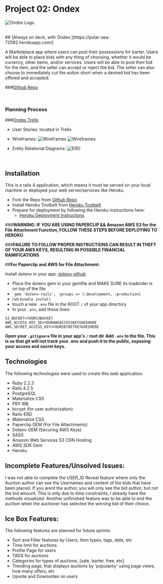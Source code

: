 # Project 02: Ondex

![Ondex Logo](https://trello-attachments.s3.amazonaws.com/56d09325b530bb45beeb8c1d/374x149/b3c4932a47428a98d836f099e30b7060/ondex-logo.png)


<br>
## [Always on deck, with Ondex.](https://polar-sea-72592.herokuapp.com/)

A Marketplace app where users can post their possessions for barter. Users will be able to place bids with any thing of choosing, whether it would be currency, other items, and/or services. Users will be able to post their bid for the item, and the seller can accept or reject the bid. The seller can also choose to immediately cut the aution short when a desired bid has been offered and accepted.

###[Github Repo](https://github.com/oatterzongit/ondex)


<br>

### Planning Process
###[Ondex Trello](https://trello.com/b/BBncBX5o/project-02-1-current)
- User Stories: located in Trello
- Wireframes:
![Wireframes](https://trello-attachments.s3.amazonaws.com/56c8e9f59ceb808ba3f156ae/1024x624/cbed5dc70b452627e158b4339c6a29d5/photo.jpg)
![Wireframes](https://trello-attachments.s3.amazonaws.com/56c8eaced5a268e9b775bc60/1024x430/0f25e8f4ea9edcc060743a6a40c9d79b/photo.jpg)

- Entity Relational Diagrams:
![ERD](https://trello-attachments.s3.amazonaws.com/56d087dff22052e2f228e0e5/2966x1392/29d68062b52e283128ae3170ad5df4fd/Screen_Shot_2016-02-26_at_9.15.45_AM.png)


 
<br>
 
## Installation
 
This is a rails 4 application, which means it must be served on your local machine or deployed your web server/services like Heroku.

* Fork the Repo from [Github Repo](https://github.com/oatterzongit/ondex)
* Install Heroku Toolbelt from [Heroku Toolbelt](https://toolbelt.heroku.com/)
* Prepare for deployment by following the Heroku instructions here:
	* [Heroku Deployment Instructions](https://devcenter.heroku.com/articles/getting-started-with-rails4)

###__WARNING: IF YOU ARE USING PAPERCLIP && Amazon AWS S3 for the File Attachment Function, FOLLOW THESE STEPS BEFORE DEPLOYING TO HEROKU__

###__FAILURE TO FOLLOW PROPER INSTRUCTIONS CAN RESULT IN THEFT OF YOUR AWS KEYS, RESULTING IN POSSIBLE FINANCIAL RAMIFICATIONS__

##__For Paperclip and AWS for File Attachment:__



Install dotenv in your app: [dotenv github](https://github.com/bkeepers/dotenv)

* Place the dotenv gem in your gemfile and MAKE SURE its loadorder is on top of the file.
* ` gem 'dotenv-rails', :groups => [:development, :production]`
* run `bundle install`
* touch a new `.env` file in the ROOT `/` of your app directory
* In your `.env`, add these lines:

``` 
S3_BUCKET=YOURS3BUCKET
AWS_ACCESS_KEY_ID=YOURAWSACCESSKEYGOESHERE
AWS_SECRET_ACCESS_KEY=YOURSECRETKEYGOESHERE
```
__Open your `.gitignore` file in your app's `/` root dir__
__Add `.env` to the file. This is so that git will not track your .env and push it to the public, exposing your access and secret keys.__


## Technologies


The following technologies were used to create this web application:

* Ruby 2.2.3
* Rails 4.2.5
* PostgreSQL
* Materialize CSS
* PRY IRB
* bcrypt (for user authorization)
* Rails-ERD
* Materialize CSS
* Paperclip GEM (For File Attachments)
* Dotenv GEM (Securing AWS Keys)
* SASS
* Amazon Web Services S3 CDN Hosting
* AWS SDK Gem
* Heroku
 
	
## Incomplete Features/Unsolved Issues:
I was not able to complete the USER_ID Reveal feature where only the Auction author can see the Usernames and content of the bids that have been placed. If you arent the author, you will only see the bid author, but not the bid amount. This is only due to time constraints, I already have the methods visualized.
Another unfinished feature was to be able to end the auction when the auctioner has selected the winning bid of their choice.

## Ice Box Features:
The following features are planned for future sprints:
* Sort and Filter features by Users, Item types, tags, date, etc
* Time limit for auctions
* Profile Page for users
* TAGS for auctions
* Categories for types of auctions, [sale, barter, free, etc]
* Trending page, that displays auctions by 'popularity' using page views, how many offers, etc
* Upvote and Downvotes on users

 
 


